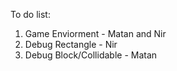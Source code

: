 To do list:
1. Game Enviorment - Matan and Nir
2. Debug Rectangle - Nir
3. Debug Block/Collidable - Matan
